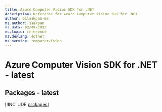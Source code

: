 ```yaml
---
title: Azure Computer Vision SDK for .NET
description: Reference for Azure Computer Vision SDK for .NET
author: bilaakpan-ms
ms.author: saakpan
ms.data: 02/09/2023
ms.topic: reference
ms.devlang: dotnet
ms.service: computervision
---
```

# Azure Computer Vision SDK for .NET - latest
## Packages - latest
[!INCLUDE [packages](computer-vision-index.md)]